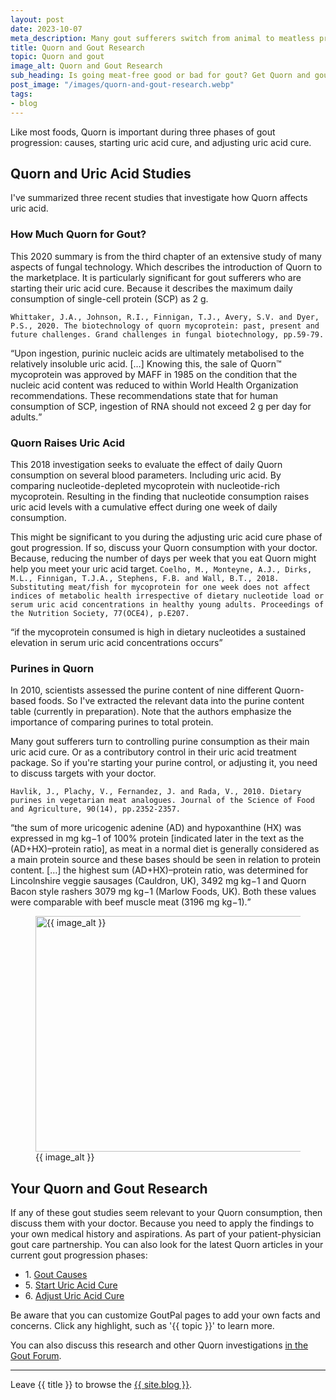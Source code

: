 ```yaml
---
layout: post
date: 2023-10-07
meta_description: Many gout sufferers switch from animal to meatless protein. But how does eating Quorn affect your gout? Is it high or low in purines? Get Quorn and gout facts now.
title: Quorn and Gout Research
topic: Quorn and gout
image_alt: Quorn and Gout Research
sub_heading: Is going meat-free good or bad for gout? Get Quorn and gout facts here.
post_image: "/images/quorn-and-gout-research.webp"
tags:
- blog
---
```

<p>Like most foods, Quorn is important during three phases of gout progression: causes, starting uric acid cure, and adjusting uric acid cure.</p>
<h2 id="studies">Quorn and Uric Acid Studies</h2>
<p>I've summarized three recent studies that investigate how Quorn affects uric acid.</p>
<h3 id="quorn">How Much Quorn for Gout?</h3>
<p>This 2020 summary is from the third chapter of an extensive study of many aspects of fungal technology. Which describes the introduction of Quorn to the marketplace. It is particularly significant for gout sufferers who are starting their uric acid cure. Because it describes the maximum daily consumption of  single-cell protein (SCP) as 2 g.</p>
<p><code>Whittaker, J.A., Johnson, R.I., Finnigan, T.J., Avery, S.V. and Dyer, P.S., 2020. The biotechnology of quorn mycoprotein: past, present and future challenges. Grand challenges in fungal biotechnology, pp.59-79.</code></p>
<p><q cite="https://doi.org/10.1007/978-3-030-29541-7_3">Upon ingestion, purinic nucleic acids are ultimately metabolised to the relatively insoluble uric acid. […] Knowing this, the sale of Quorn™ mycoprotein was approved by MAFF in 1985 on the condition that the nucleic acid content was reduced to within World Health Organization recommendations. These recommendations state that for human consumption of SCP, ingestion of RNA should not exceed 2 g per day for adults.</q></p>
<h3 id="uric">Quorn Raises Uric Acid</h3>
<p>This 2018 investigation seeks to evaluate the effect of daily Quorn consumption on several blood parameters. Including uric acid. By comparing nucleotide-depleted mycoprotein with nucleotide-rich mycoprotein. Resulting in the finding that nucleotide consumption raises uric acid levels with a cumulative effect during one week of daily consumption.</p>
<p>This might be significant to you during the adjusting uric acid cure phase of gout progression. If so, discuss your Quorn consumption with your doctor. Because, reducing the number of days per week that you eat Quorn might help you meet your uric acid target.
<code>Coelho, M., Monteyne, A.J., Dirks, M.L., Finnigan, T.J.A., Stephens, F.B. and Wall, B.T., 2018. Substituting meat/fish for mycoprotein for one week does not affect indices of metabolic health irrespective of dietary nucleotide load or serum uric acid concentrations in healthy young adults. Proceedings of the Nutrition Society, 77(OCE4), p.E207.</code></p>
<p><q cite="https://doi.org/10.1017/S0029665118002136">if the mycoprotein consumed is high in dietary nucleotides a sustained elevation in serum uric acid concentrations occurs</q></p>
<h3 id="purines">Purines in Quorn</h3>
<p>In 2010, scientists assessed the purine content of nine different Quorn-based foods. So I've extracted the relevant data into the purine content table (currently in preparation). Note that the authors emphasize the importance of comparing purines to total protein.</p>
<p>Many gout sufferers turn to controlling purine consumption as their main uric acid cure. Or as a contributory control in their uric acid treatment package. So if you're starting your purine control, or adjusting it, you need to discuss targets with your doctor.</p>
<p><code>Havlik, J., Plachy, V., Fernandez, J. and Rada, V., 2010. Dietary purines in vegetarian meat analogues. Journal of the Science of Food and Agriculture, 90(14), pp.2352-2357.</code></p>
<p><q cite="https://doi.org/10.1002/jsfa.4089">the sum of more uricogenic adenine (AD) and hypoxanthine (HX) was expressed in mg kg−1 of 100% protein [indicated later in the text as the (AD+HX)–protein ratio], as meat in a normal diet is generally considered as a main protein source and these bases should be seen in relation to protein content. […] the highest sum (AD+HX)–protein ratio, was determined for Lincolnshire veggie sausages (Cauldron, UK), 3492 mg kg−1 and Quorn Bacon style rashers 3079 mg kg−1 (Marlow Foods, UK). Both these values were comparable with beef muscle meat (3196 mg kg−1).</q></p>
<figure id="image" class="inner">
<img src="{{ post_image }}" alt="{{ image_alt }}"  width="610" height="377">
  <figcaption>{{ image_alt }}</figcaption>
</figure>
<h2 id="next">Your Quorn and Gout Research</h2>
If any of these gout studies seem relevant to your Quorn consumption, then discuss them with your doctor. Because you need to apply the findings to your own medical history and aspirations. As part of your patient-physician gout care partnership. You can also look for the latest Quorn articles in your current gout progression phases:<ul>
<li>1. <a href="https://goutpal.com/blog/gout-causes/">Gout Causes</a></li>
<li>5. <a href="https://goutpal.com/blog/start-uric-acid-cure/">Start Uric Acid Cure</a></li>
<li>6. <a href="https://goutpal.com/blog/adjust-uric-acid-cure/">Adjust Uric Acid Cure</a></li>
</ul>

Be aware that you can customize GoutPal pages to add your own facts and concerns. Click any highlight, such as '{{ topic }}' to learn more.

You can also discuss this research and other Quorn investigations <a href="https://links.goutpal.com/p/goutpal-links-gout-discussions?a=888958067">in the Gout Forum</a>.
<hr>
Leave {{ title }} to browse the <a href="/blog">{{ site.blog }}</a>.
